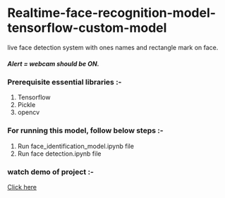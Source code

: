# Realtime-face-recognition-model-tensorflow-custom-model
live face detection system with ones names and rectangle mark on face.

##### Alert = webcam should be ON.

### Prerequisite essential libraries :-
1) Tensorflow <br>
2) Pickle <br>
3) opencv <br>

### For running this model, follow below steps :-

1) Run face_identification_model.ipynb file <br>
2) Run face detection.ipynb file <br>

### watch demo of project :-

<a href="https://www.instagram.com/p/BywETUDlY3V/?utm_source=ig_web_copy_link" > Click here </a>
